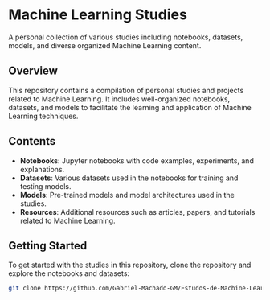 # Machine Learning Studies

A personal collection of various studies including notebooks, datasets, models, and diverse organized Machine Learning content.

## Overview
This repository contains a compilation of personal studies and projects related to Machine Learning. It includes well-organized notebooks, datasets, and models to facilitate the learning and application of Machine Learning techniques.

## Contents
- **Notebooks**: Jupyter notebooks with code examples, experiments, and explanations.
- **Datasets**: Various datasets used in the notebooks for training and testing models.
- **Models**: Pre-trained models and model architectures used in the studies.
- **Resources**: Additional resources such as articles, papers, and tutorials related to Machine Learning.

## Getting Started
To get started with the studies in this repository, clone the repository and explore the notebooks and datasets:
```bash
git clone https://github.com/Gabriel-Machado-GM/Estudos-de-Machine-Learning.git
```

